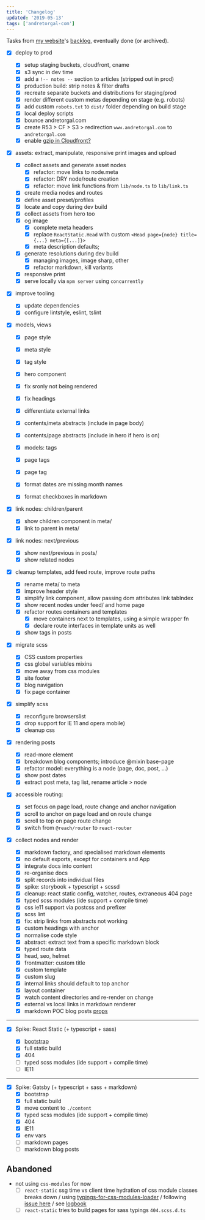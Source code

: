 ```yaml
---
title: 'Changelog'
updated: '2019-05-13'
tags: ['andretorgal-com']
---
```


Tasks from [my website](/about)'s [backlog](/meta/project/backlog), eventually done (or archived).

<!-- abstract -->

<!-- spellcheck-off -->

- [x] deploy to prod

  - [x] setup staging buckets, cloudfront, cname
  - [x] s3 sync in dev time
  - [x] add a `!-- notes --` section to articles (stripped out in prod)
  - [x] production build: strip notes & filter drafts
  - [x] recreate separate buckets and distributions for staging/prod
  - [x] render different custom metas depending on stage (e.g. robots)
  - [x] add custom `robots.txt` to `dist/` folder depending on build stage
  - [x] local deploy scripts
  - [x] bounce andretorgal.com
  - [x] create R53 > CF > S3 > redirection `www.andretorgal.com` to `andretorgal.com`
  - [x] enable [gzip in Cloudfront?]([https://medium.com/faun/this-is-how-i-reduced-my-cloudfront-bills-by-80-a7b0dfb24128])

- [x] assets: extract, manipulate, responsive print images and upload

  - [x] collect assets and generate asset nodes
    - [x] refactor: move links to node.meta
    - [x] refactor: DRY node/route creation
    - [x] refactor: move link functions from `lib/node.ts` to `lib/link.ts`
  - [x] create media nodes and routes
  - [x] define asset preset/profiles
  - [x] locate and copy during dev build
  - [x] collect assets from hero too
  - [x] og image
    - [x] complete meta headers
    - [x] replace `ReactStatic.Head` with custom `<Head page={node} title={...} meta={[...]}>`
    - [x] meta description defaults;
  - [x] generate resolutions during dev build
    - [x] managing images, image sharp, other
    - [x] refactor markdown, kill variants
  - [x] responsive print
  - [x] serve locally via `npm server` using `concurrently`

- [x] improve tooling

  - [x] update dependencies
  - [x] configure lintstyle, eslint, tslint

- [x] models, views

  - [x] page style
  - [x] meta style
  - [x] tag style
  - [x] hero component
  - [x] fix sronly not being rendered
  - [x] fix headings
  - [x] differentiate external links
  - [x] contents/meta abstracts (include in page body)
  - [x] contents/page abstracts (include in hero if hero is on)

  - [x] models: tags
  - [x] page tags
  - [x] page tag

  - [x] format dates are missing month names
  - [x] format checkboxes in markdown

- [x] link nodes: children/parent

  - [x] show children component in meta/
  - [x] link to parent in meta/

- [x] link nodes: next/previous

  - [x] show next/previous in posts/
  - [x] show related nodes

- [x] cleanup templates, add feed route, improve route paths

  - [x] rename meta/ to meta
  - [x] improve header style
  - [x] simplify link component, allow passing dom attributes link tabIndex
  - [x] show recent nodes under feed/ and home page
  - [x] refactor routes containers and templates
    - [x] move containers next to templates, using a simple wrapper fn
    - [x] declare route interfaces in template units as well
  - [x] show tags in posts

- [x] migrate scss

  - [x] CSS custom properties
  - [x] css global variables mixins
  - [x] move away from css modules
  - [x] site footer
  - [x] blog navigation
  - [x] fix page container

- [x] simplify scss

  - [x] reconfigure browserslist
  - [x] drop support for IE 11 and opera mobile)
  - [x] cleanup css

- [x] rendering posts

  - [x] read-more element
  - [x] breakdown blog components; introduce @mixin base-page
  - [x] refactor model: everything is a node (page, doc, post, ...)
  - [x] show post dates
  - [x] extract post meta, tag list, rename article > node

- [x] accessible routing:

  - [x] set focus on page load, route change and anchor navigation
  - [x] scroll to anchor on page load and on route change
  - [x] scroll to top on page route change
  - [x] switch from `@reach/router` to `react-router`

- [x] collect nodes and render

  - [x] markdown factory, and specialised markdown elements
  - [x] no default exports, except for containers and App
  - [x] integrate docs into content
  - [x] re-organise docs
  - [x] split records into individual files
  - [x] spike: storybook + typescript + scssd
  - [x] cleanup: react static config, watcher, routes, extraneous 404 page
  - [x] typed scss modules (ide support + compile time)
  - [x] css ie11 support via postcss and prefixer
  - [x] scss lint
  - [x] fix: strip links from abstracts not working
  - [x] custom headings with anchor
  - [x] normalise code style
  - [x] abstract: extract text from a specific markdown block
  - [x] typed route data
  - [x] head, seo, helmet
  - [x] frontmatter: custom title
  - [x] custom template
  - [x] custom slug
  - [x] internal links should default to top anchor
  - [x] layout container
  - [x] watch content directories and re-render on change
  - [x] external vs local links in markdown renderer
  - [x] markdown POC blog posts [props](https://github.com/s-thom/website/blob/develop/src/components/MdRenderer/index.tsx)

---

- [x] Spike: React Static (+ typescript + sass)

  - [x] [bootstrap](https://medium.com/@thetrevorharmon/how-to-make-a-super-fast-static-site-with-gatsby-typescript-and-sass-3742c00d4524)
  - [x] full static build
  - [x] 404
  - [ ] typed scss modules (ide support + compile time)
  - [ ] IE11

---

- [x] Spike: Gatsby (+ typescript + sass + markdown)
  - [x] bootstrap
  - [x] full static build
  - [x] move content to `./content`
  - [x] typed scss modules (ide support + compile time)
  - [x] 404
  - [x] IE11
  - [x] env vars
  - [ ] markdown pages
  - [ ] markdown blog posts

## Abandoned

- not using `css-modules` for now
  - [ ] `react-static` ssg time vs client time hydration of css module classes breaks down
        / using [typings-for-css-modules-loader](https://github.com/Jimdo/typings-for-css-modules-loader)
        / following [issue here](https://github.com/nozzle/react-static/issues/984)
        / see [logbook](/meta/records/logbook-accepted.md)
  - [ ] `react-static` tries to build pages for sass typings `404.scss.d.ts`

